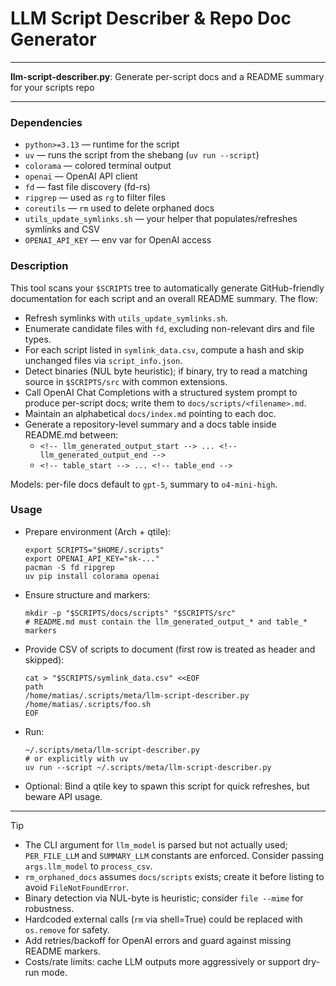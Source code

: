 # LLM Script Describer & Repo Doc Generator

---

**llm-script-describer.py**: Generate per-script docs and a README summary for your scripts repo

---

### Dependencies

- `python>=3.13` — runtime for the script
- `uv` — runs the script from the shebang (`uv run --script`)
- `colorama` — colored terminal output
- `openai` — OpenAI API client
- `fd` — fast file discovery (fd-rs)
- `ripgrep` — used as `rg` to filter files
- `coreutils` — `rm` used to delete orphaned docs
- `utils_update_symlinks.sh` — your helper that populates/refreshes symlinks and CSV
- `OPENAI_API_KEY` — env var for OpenAI access

### Description

This tool scans your `$SCRIPTS` tree to automatically generate GitHub-friendly documentation for each script and an overall README summary. The flow:

- Refresh symlinks with `utils_update_symlinks.sh`.
- Enumerate candidate files with `fd`, excluding non-relevant dirs and file types.
- For each script listed in `symlink_data.csv`, compute a hash and skip unchanged files via `script_info.json`.
- Detect binaries (NUL byte heuristic); if binary, try to read a matching source in `$SCRIPTS/src` with common extensions.
- Call OpenAI Chat Completions with a structured system prompt to produce per-script docs; write them to `docs/scripts/<filename>.md`.
- Maintain an alphabetical `docs/index.md` pointing to each doc.
- Generate a repository-level summary and a docs table inside README.md between:
  - `<!-- llm_generated_output_start --> ... <!-- llm_generated_output_end -->`
  - `<!-- table_start --> ... <!-- table_end -->`

Models: per-file docs default to `gpt-5`, summary to `o4-mini-high`.

### Usage

- Prepare environment (Arch + qtile):
  ```
  export SCRIPTS="$HOME/.scripts"
  export OPENAI_API_KEY="sk-..."
  pacman -S fd ripgrep
  uv pip install colorama openai
  ```
- Ensure structure and markers:
  ```
  mkdir -p "$SCRIPTS/docs/scripts" "$SCRIPTS/src"
  # README.md must contain the llm_generated_output_* and table_* markers
  ```
- Provide CSV of scripts to document (first row is treated as header and skipped):
  ```
  cat > "$SCRIPTS/symlink_data.csv" <<EOF
  path
  /home/matias/.scripts/meta/llm-script-describer.py
  /home/matias/.scripts/foo.sh
  EOF
  ```
- Run:
  ```
  ~/.scripts/meta/llm-script-describer.py
  # or explicitly with uv
  uv run --script ~/.scripts/meta/llm-script-describer.py
  ```
- Optional: Bind a qtile key to spawn this script for quick refreshes, but beware API usage.

---

> [!TIP]
> - The CLI argument for `llm_model` is parsed but not actually used; `PER_FILE_LLM` and `SUMMARY_LLM` constants are enforced. Consider passing `args.llm_model` to `process_csv`.
> - `rm_orphaned_docs` assumes `docs/scripts` exists; create it before listing to avoid `FileNotFoundError`.
> - Binary detection via NUL-byte is heuristic; consider `file --mime` for robustness.
> - Hardcoded external calls (`rm` via shell=True) could be replaced with `os.remove` for safety.
> - Add retries/backoff for OpenAI errors and guard against missing README markers.
> - Costs/rate limits: cache LLM outputs more aggressively or support dry-run mode.